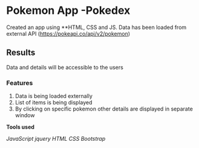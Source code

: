 # Pokemon App -**Pokedex**

Created an app using \*\*HTML, CSS and JS.
Data has been loaded from external API (https://pokeapi.co/api/v2/pokemon)

## Results

Data and details will be accessible to the users

### Features

1. Data is being loaded externally
2. List of items is being displayed
3. By clicking on specific pokemon other details are displayed in separate window

**Tools used**

_JavaScript_
_jquery_
_HTML_
_CSS_
_Bootstrap_
